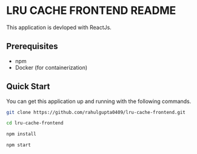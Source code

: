 # LRU CACHE FRONTEND README
This application is devloped with ReactJs. 

## Prerequisites
* npm
* Docker (for containerization)

## Quick Start
You can get this application up and running with the following commands.

```bash
git clone https://github.com/rahulgupta0409/lru-cache-frontend.git
```
```bash
cd lru-cache-frontend
```
```bash
npm install
```
```bash
npm start
```
